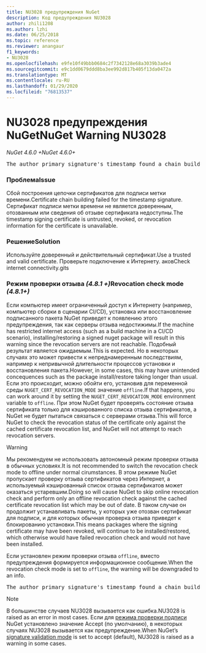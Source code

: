 ```yaml
---
title: NU3028 предупреждения NuGet
description: Код предупреждения NU3028
author: zhili1208
ms.author: lzhi
ms.date: 06/25/2018
ms.topic: reference
ms.reviewer: anangaur
f1_keywords:
- NU3028
ms.openlocfilehash: e9fe10f49bbb0684c2f7342128e68a3039b3ade4
ms.sourcegitcommit: e9c1dd0679ddd8ba3ee992d817b405f13da0472a
ms.translationtype: MT
ms.contentlocale: ru-RU
ms.lasthandoff: 01/29/2020
ms.locfileid: "76813537"
---
```

# <a name="nuget-warning-nu3028"></a><span data-ttu-id="d0ca7-103">NU3028 предупреждения NuGet</span><span class="sxs-lookup"><span data-stu-id="d0ca7-103">NuGet Warning NU3028</span></span>

<span data-ttu-id="d0ca7-104">*NuGet 4.6.0 +*</span><span class="sxs-lookup"><span data-stu-id="d0ca7-104">*NuGet 4.6.0+*</span></span>

<pre>The author primary signature's timestamp found a chain building issue: The revocation function was unable to check revocation because the revocation server could not be reached. For more information, visit https://aka.ms/certificateRevocationMode</pre>

### <a name="issue"></a><span data-ttu-id="d0ca7-105">Проблема</span><span class="sxs-lookup"><span data-stu-id="d0ca7-105">Issue</span></span>
<span data-ttu-id="d0ca7-106">Сбой построения цепочки сертификатов для подписи метки времени.</span><span class="sxs-lookup"><span data-stu-id="d0ca7-106">Certificate chain building failed for the timestamp signature.</span></span> <span data-ttu-id="d0ca7-107">Сертификат подписи метки времени не является доверенным, отозванным или сведения об отзыве сертификата недоступны.</span><span class="sxs-lookup"><span data-stu-id="d0ca7-107">The timestamp signing certificate is untrusted, revoked, or revocation information for the certificate is unavailable.</span></span>

### <a name="solution"></a><span data-ttu-id="d0ca7-108">Решение</span><span class="sxs-lookup"><span data-stu-id="d0ca7-108">Solution</span></span>
<span data-ttu-id="d0ca7-109">Используйте доверенный и действительный сертификат.</span><span class="sxs-lookup"><span data-stu-id="d0ca7-109">Use a trusted and valid certificate.</span></span> <span data-ttu-id="d0ca7-110">Проверьте подключение к Интернету. аков</span><span class="sxs-lookup"><span data-stu-id="d0ca7-110">Check internet connectivity.gits</span></span>

### <a name="revocation-check-mode-481"></a><span data-ttu-id="d0ca7-111">Режим проверки отзыва *(4.8.1 +)*</span><span class="sxs-lookup"><span data-stu-id="d0ca7-111">Revocation check mode *(4.8.1+)*</span></span>
<span data-ttu-id="d0ca7-112">Если компьютер имеет ограниченный доступ к Интернету (например, компьютер сборки в сценарии CI/CD), установка или восстановление подписанного пакета NuGet приведет к появлению этого предупреждения, так как серверы отзыва недостижимы.</span><span class="sxs-lookup"><span data-stu-id="d0ca7-112">If the machine has restricted internet access (such as a build machine in a CI/CD scenario), installing/restoring a signed nuget package will result in this warning since the revocation servers are not reachable.</span></span> <span data-ttu-id="d0ca7-113">Подобный результат является ожидаемым.</span><span class="sxs-lookup"><span data-stu-id="d0ca7-113">This is expected.</span></span>
<span data-ttu-id="d0ca7-114">Но в некоторых случаях это может привести к непреднамеренным последствиям, например к непривычной длительности процессов установки и восстановления пакета.</span><span class="sxs-lookup"><span data-stu-id="d0ca7-114">However, in some cases, this may have unintended concequences such as the package install/restore taking longer than usual.</span></span> <span data-ttu-id="d0ca7-115">Если это происходит, можно обойти его, установив для переменной среды `NUGET_CERT_REVOCATION_MODE` значение `offline`.</span><span class="sxs-lookup"><span data-stu-id="d0ca7-115">If that happens, you can work around it by setting the `NUGET_CERT_REVOCATION_MODE` environment variable to `offline`.</span></span> <span data-ttu-id="d0ca7-116">При этом NuGet будет проверять состояние отзыва сертификата только для кэшированного списка отзыва сертификатов, а NuGet не будет пытаться связаться с серверами отзыва.</span><span class="sxs-lookup"><span data-stu-id="d0ca7-116">This will force NuGet to check the revocation status of the certificate only against the cached certificate revocation list, and NuGet will not attempt to reach revocation servers.</span></span>

> [!Warning]
> <span data-ttu-id="d0ca7-117">Мы рекомендуем не использовать автономный режим проверки отзыва в обычных условиях.</span><span class="sxs-lookup"><span data-stu-id="d0ca7-117">It is not recommended to switch the revocation check mode to offline under normal cirumstances.</span></span> <span data-ttu-id="d0ca7-118">В этом режиме NuGet пропускает проверку отзыва сертификатов через Интернет, а используемый кэшированный список отзыва сертификатов может оказаться устаревшим.</span><span class="sxs-lookup"><span data-stu-id="d0ca7-118">Doing so will cause NuGet to skip online revocation check and perform only an offline revocation check against the cached certificate revocation list which may be out of date.</span></span> <span data-ttu-id="d0ca7-119">В таком случае он продолжит устанавливать пакеты, у которых уже отозван сертификат для подписи, и для которых обычная проверка отзыва приведет к блокированию установки.</span><span class="sxs-lookup"><span data-stu-id="d0ca7-119">This means packages where the signing certificate may have been revoked, will continue to be installed/restored, which otherwise would have failed revocation check and would not have been installed.</span></span>

<span data-ttu-id="d0ca7-120">Если установлен режим проверки отзыва `offline`, вместо предупреждения формируется информационное сообщение.</span><span class="sxs-lookup"><span data-stu-id="d0ca7-120">When the revocation check mode is set to `offline`, the warning will be downgraded to an info.</span></span>

<pre>The author primary signature's timestamp found a chain building issue: The revocation function was unable to check revocation because the certificate is not available in the cached certificate revocation list and NUGET_CERT_REVOCATION_MODE environment variable has been set to offline. For more information, visit https://aka.ms/certificateRevocationMode.</pre>

> [!Note]
> <span data-ttu-id="d0ca7-121">В большинстве случаев NU3028 вызывается как ошибка.</span><span class="sxs-lookup"><span data-stu-id="d0ca7-121">NU3028 is raised as an error in most cases.</span></span> <span data-ttu-id="d0ca7-122">Если для [режима проверки подписи](../../consume-packages/installing-signed-packages.md#configure-package-signature-requirements) NuGet установлено значение Accept (по умолчанию), в некоторых случаях NU3028 вызывается как предупреждение.</span><span class="sxs-lookup"><span data-stu-id="d0ca7-122">When NuGet’s [signature validation mode](../../consume-packages/installing-signed-packages.md#configure-package-signature-requirements) is set to accept (default), NU3028 is raised as a warning in some cases.</span></span>
